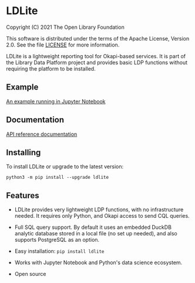 LDLite
======

Copyright (C) 2021 The Open Library Foundation

This software is distributed under the terms of the Apache License,
Version 2.0.  See the file
[LICENSE](https://github.com/library-data-platform/ldlite/blob/master/LICENSE)
for more information.

LDLite is a lightweight reporting tool for Okapi-based services.  It
is part of the Library Data Platform project and provides basic LDP
functions without requiring the platform to be installed.


Example
-------

[An example running in Jupyter Notebook](example/example.md)


Documentation
-------------

[API reference documentation](https://library-data-platform.github.io/ldlite/ldlite.html)



Installing
----------

To install LDLite or upgrade to the latest version:

```
python3 -m pip install --upgrade ldlite
```


Features
--------

* LDLite provides very lightweight LDP functions, with no
  infrastructure needed.  It requires only Python, and Okapi access to
  send CQL queries.

* Full SQL query support.  By default it uses an embedded DuckDB
  analytic database stored in a local file (no set up needed), and
  also supports PostgreSQL as an option.

* Easy installation: `pip install ldlite`

* Works with Jupyter Notebook and Python's data science ecosystem.

* Open source


